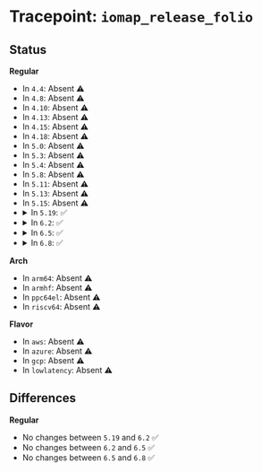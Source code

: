 # Tracepoint: <code>iomap_release_folio</code>

## Status
<b>Regular</b>
<ul>
<li>
In <code>4.4</code>: Absent ⚠️
</li>
<li>
In <code>4.8</code>: Absent ⚠️
</li>
<li>
In <code>4.10</code>: Absent ⚠️
</li>
<li>
In <code>4.13</code>: Absent ⚠️
</li>
<li>
In <code>4.15</code>: Absent ⚠️
</li>
<li>
In <code>4.18</code>: Absent ⚠️
</li>
<li>
In <code>5.0</code>: Absent ⚠️
</li>
<li>
In <code>5.3</code>: Absent ⚠️
</li>
<li>
In <code>5.4</code>: Absent ⚠️
</li>
<li>
In <code>5.8</code>: Absent ⚠️
</li>
<li>
In <code>5.11</code>: Absent ⚠️
</li>
<li>
In <code>5.13</code>: Absent ⚠️
</li>
<li>
In <code>5.15</code>: Absent ⚠️
</li>
<li>
<details>
<summary>In <code>5.19</code>: ✅</summary>

Event:

```c
struct trace_event_raw_iomap_range_class {
    struct trace_entry ent;
    dev_t dev;
    u64 ino;
    loff_t size;
    loff_t offset;
    u64 length;
    char __data[0];
};
```
Function:

```c
void trace_event_raw_event_iomap_range_class(void *__data, struct inode *inode, loff_t off, u64 len);
```
</details>
</li>
<li>
<details>
<summary>In <code>6.2</code>: ✅</summary>

Event:

```c
struct trace_event_raw_iomap_range_class {
    struct trace_entry ent;
    dev_t dev;
    u64 ino;
    loff_t size;
    loff_t offset;
    u64 length;
    char __data[0];
};
```
Function:

```c
void trace_event_raw_event_iomap_range_class(void *__data, struct inode *inode, loff_t off, u64 len);
```
</details>
</li>
<li>
<details>
<summary>In <code>6.5</code>: ✅</summary>

Event:

```c
struct trace_event_raw_iomap_range_class {
    struct trace_entry ent;
    dev_t dev;
    u64 ino;
    loff_t size;
    loff_t offset;
    u64 length;
    char __data[0];
};
```
Function:

```c
void trace_event_raw_event_iomap_range_class(void *__data, struct inode *inode, loff_t off, u64 len);
```
</details>
</li>
<li>
<details>
<summary>In <code>6.8</code>: ✅</summary>

Event:

```c
struct trace_event_raw_iomap_range_class {
    struct trace_entry ent;
    dev_t dev;
    u64 ino;
    loff_t size;
    loff_t offset;
    u64 length;
    char __data[0];
};
```
Function:

```c
void trace_event_raw_event_iomap_range_class(void *__data, struct inode *inode, loff_t off, u64 len);
```
</details>
</li>
</ul>
<b>Arch</b>
<ul>
<li>
In <code>arm64</code>: Absent ⚠️
</li>
<li>
In <code>armhf</code>: Absent ⚠️
</li>
<li>
In <code>ppc64el</code>: Absent ⚠️
</li>
<li>
In <code>riscv64</code>: Absent ⚠️
</li>
</ul>
<b>Flavor</b>
<ul>
<li>
In <code>aws</code>: Absent ⚠️
</li>
<li>
In <code>azure</code>: Absent ⚠️
</li>
<li>
In <code>gcp</code>: Absent ⚠️
</li>
<li>
In <code>lowlatency</code>: Absent ⚠️
</li>
</ul>

## Differences
<b>Regular</b>
<ul>
<li>
No changes between <code>5.19</code> and <code>6.2</code> ✅
</li>
<li>
No changes between <code>6.2</code> and <code>6.5</code> ✅
</li>
<li>
No changes between <code>6.5</code> and <code>6.8</code> ✅
</li>
</ul>
